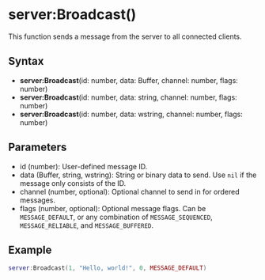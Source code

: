 # server:Broadcast()

This function sends a message from the server to all connected clients.

## Syntax

- **server:Broadcast**(id: number, data: Buffer, channel: number, flags: number)
- **server:Broadcast**(id: number, data: string, channel: number, flags: number)
- **server:Broadcast**(id: number, data: wstring, channel: number, flags: number)

## Parameters

- id (number): User-defined message ID.
- data (Buffer, string, wstring): String or binary data to send. Use `nil` if the message only consists of the ID.
- channel (number, optional): Optional channel to send in for ordered messages.
- flags (number, optional): Optional message flags. Can be `MESSAGE_DEFAULT`, or any combination of `MESSAGE_SEQUENCED`, `MESSAGE_RELIABLE`, and `MESSAGE_BUFFERED`.

## Example

```lua
server:Broadcast(1, "Hello, world!", 0, MESSAGE_DEFAULT)
```